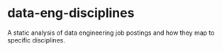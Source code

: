 # data-eng-disciplines
A static analysis of data engineering job postings and how they map to specific disciplines.

